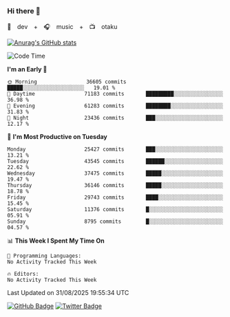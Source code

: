 ### Hi there 👋

🚀　dev　+　🎧　music　+　📺　otaku


[![Anurag's GitHub stats](https://github-readme-stats.vercel.app/api?username=koheitasaka&count_private=true&show_icons=true&theme=monokai)](https://github.com/koheitasaka/github-readme-stats)

<!--START_SECTION:waka-->
![Code Time](http://img.shields.io/badge/Code%20Time-1%2C161%20hrs%2023%20mins-blue)

**I'm an Early 🐤** 

```text
🌞 Morning                36605 commits       █████░░░░░░░░░░░░░░░░░░░░   19.01 % 
🌆 Daytime                71183 commits       █████████░░░░░░░░░░░░░░░░   36.98 % 
🌃 Evening                61283 commits       ████████░░░░░░░░░░░░░░░░░   31.83 % 
🌙 Night                  23436 commits       ███░░░░░░░░░░░░░░░░░░░░░░   12.17 % 
```
📅 **I'm Most Productive on Tuesday** 

```text
Monday                   25427 commits       ███░░░░░░░░░░░░░░░░░░░░░░   13.21 % 
Tuesday                  43545 commits       ██████░░░░░░░░░░░░░░░░░░░   22.62 % 
Wednesday                37475 commits       █████░░░░░░░░░░░░░░░░░░░░   19.47 % 
Thursday                 36146 commits       █████░░░░░░░░░░░░░░░░░░░░   18.78 % 
Friday                   29743 commits       ████░░░░░░░░░░░░░░░░░░░░░   15.45 % 
Saturday                 11376 commits       █░░░░░░░░░░░░░░░░░░░░░░░░   05.91 % 
Sunday                   8795 commits        █░░░░░░░░░░░░░░░░░░░░░░░░   04.57 % 
```


📊 **This Week I Spent My Time On** 

```text
💬 Programming Languages: 
No Activity Tracked This Week

🔥 Editors: 
No Activity Tracked This Week
```


 Last Updated on 31/08/2025 19:55:34 UTC
<!--END_SECTION:waka-->

[![GitHub Badge](https://img.shields.io/badge/GitHub-100000?style=for-the-badge&logo=github&logoColor=white)](https://github.com/koheitasaka)
[![Twitter Badge](https://img.shields.io/badge/Twitter-1DA1F2?style=for-the-badge&logo=twitter&logoColor=white)](https://twitter.com/sleep_asleep_)
